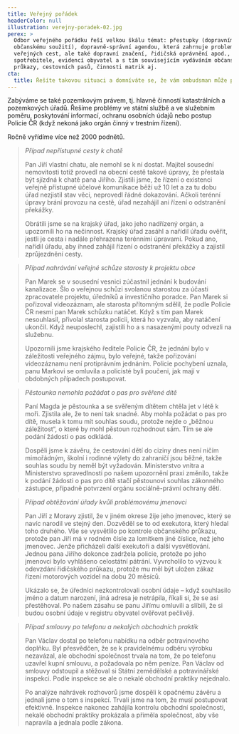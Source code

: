 ```yaml
---
title: Veřejný pořádek
headerColor: null
illustration: verejny-poradek-02.jpg
perex: >
  Odbor veřejného pořádku řeší velkou škálu témat: přestupky (dopravními i proti
  občanskému soužití), dopravně-správní agendou, která zahrnuje problematiku
  veřejných cest, ale také dopravní značení, řidičská oprávnění apod., ochranou
  spotřebitele, evidencí obyvatel a s tím souvisejícím vydáváním občanských
  průkazy, cestovních pasů, činnosti matrik aj.
cta:
  title: Řešíte takovou situaci a domníváte se, že vám ombudsman může pomoct?
---
```


Zabýváme se také pozemkovým právem, tj. hlavně činností katastrálních a pozemkových úřadů. Řešíme problémy ve státní službě a ve služebním poměru, poskytování informací, ochranu osobních údajů nebo postup Policie ČR (když nekoná jako orgán činný v trestním řízení).

Ročně vyřídíme více než 2000 podnětů.

> _Případ nepřístupné cesty k chatě_
>
> Pan Jiří vlastní chatu, ale nemohl se k ní dostat. Majitel sousední nemovitosti totiž provedl na obecní cestě takové úpravy, že přestala být sjízdná k chatě pana Jiřího. Zjistili jsme, že řízení o existenci veřejně přístupné účelové komunikace běží už 10 let a za tu dobu úřad nezjistil stav věci, neprovedl řádné dokazování. Ačkoli terénní úpravy brání provozu na cestě, úřad nezahájil ani řízení o odstranění překážky.
>
> Obrátili jsme se na krajský úřad, jako jeho nadřízený orgán, a upozornili ho na nečinnost. Krajský úřad zasáhl a nařídil úřadu ověřit, jestli je cesta i nadále přehrazena terénními úpravami. Pokud ano, nařídil úřadu, aby ihned zahájil řízení o odstranění překážky a zajistil zprůjezdnění cesty.

> _Případ nahrávání veřejné schůze starosty k projektu obce_
>
> Pan Marek se v sousední vesnici zúčastnil jednání k budování kanalizace. Šlo o veřejnou schůzi svolanou starostou za účasti zpracovatele projektu, úředníků a investičního poradce. Pan Marek si pořizoval videozáznam, ale starosta přítomným sdělil, že podle Policie ČR nesmí pan Marek schůzku natáčet. Když s tím pan Marek nesouhlasil, přivolal starosta policii, která ho vyzvala, aby natáčení ukončil. Když neuposlechl, zajistili ho a s nasazenými pouty odvezli na služebnu.
>
> Upozornili jsme krajského ředitele Policie ČR, že jednání bylo v záležitosti veřejného zájmu, bylo veřejné, takže pořizování videozáznamu není protiprávním jednáním. Policie pochybení uznala, panu Markovi se omluvila a policisté byli poučeni, jak mají v obdobných případech postupovat.

> _Pěstounka nemohla požádat o pas pro svěřené dítě_
>
> Paní Magda je pěstounka a se svěřeným dítětem chtěla jet v létě k moři. Zjistila ale, že to není tak snadné. Aby mohla požádat o pas pro dítě, musela k tomu mít souhlas soudu, protože nejde o „běžnou záležitost“, o které by mohl pěstoun rozhodnout sám. Tím se ale podání žádosti o pas odkládá.
>
> Dospěli jsme k závěru, že cestování dětí do ciziny dnes není ničím mimořádným, školní i rodinné výlety do zahraničí jsou běžné, takže souhlas soudu by neměl být vyžadován. Ministerstvo vnitra a Ministerstvo spravedlnosti po našem upozornění praxi změnilo, takže k podání žádosti o pas pro dítě stačí pěstounovi souhlas zákonného zástupce, případně potvrzení orgánu sociálně-právní ochrany dětí.

> _Případ obtěžování úřady kvůli problémovému jmenovci_
>
> Pan Jiří z Moravy zjistil, že v jiném okrese žije jeho jmenovec, který se navíc narodil ve stejný den. Dozvěděl se to od exekutora, který hledal toho druhého. Vše se vysvětlilo po kontrole občanského průkazu, protože pan Jiří má v rodném čísle za lomítkem jiné číslice, než jeho jmenovec. Jenže přicházeli další exekutoři a další vysvětlování. Jednou pana Jiřího dokonce zadržela policie, protože po jeho jmenovci bylo vyhlášeno celostátní pátrání. Vyvrcholilo to výzvou k odevzdání řidičského průkazu, protože mu měl být uložen zákaz řízení motorových vozidel na dobu 20 měsíců.
>
> Ukázalo se, že úředníci nezkontrolovali osobní údaje – když souhlasilo jméno a datum narození, jiná adresa je netrápila, říkali si, že se asi přestěhoval. Po našem zásahu se panu Jiřímu omluvili a slíbili, že si budou osobní údaje v registru obyvatel ověřovat pečlivěji.

> _Případ smlouvy po telefonu a nekalých obchodních praktik_
>
> Pan Václav dostal po telefonu nabídku na odběr potravinového doplňku. Byl přesvědčen, že se k pravidelnému odběru výrobku nezavázal, ale obchodní společnost trvala na tom, že po telefonu uzavřel kupní smlouvu, a požadovala po něm peníze. Pan Václav od smlouvy odstoupil a stěžoval si Státní zemědělské a potravinářské inspekci. Podle inspekce se ale o nekalé obchodní praktiky nejednalo.
>
> Po analýze nahrávek rozhovorů jsme dospěli k opačnému závěru a jednali jsme o tom s inspekcí. Trvali jsme na tom, že musí postupovat efektivně. Inspekce nakonec zahájila kontrolu obchodní společnosti, nekalé obchodní praktiky prokázala a přiměla společnost, aby vše napravila a jednala podle zákona.
